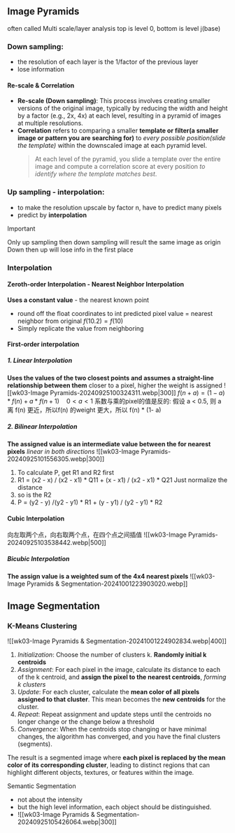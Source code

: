 ## Image Pyramids
often called Multi scale/layer analysis
top is level 0, bottom is level j(base)

### Down sampling:
- the resolution of each layer is the 1/factor of the previous layer
- lose information
#### Re-scale & Correlation
- **Re-scale (Down sampling)**: This process involves creating smaller versions of the original image, typically by reducing the width and height by a factor (e.g., 2x, 4x) at each level, resulting in a pyramid of images at multiple resolutions.
- **Correlation** refers to comparing a smaller **template or filter(a smaller image or pattern you are searching for)** to *every possible position(slide the template)* within the downscaled image at each pyramid level. 
  >At each level of the pyramid, you slide a template over the entire image and compute a correlation score at every position *to identify where the template matches best*.
### Up sampling - interpolation:
- to make the resolution upscale by factor n, have to predict many pixels
- predict by **interpolation**

>[!important]
>Only up sampling then down sampling will result the same image as origin
>Down then up will lose info in the first place

### Interpolation 
#### Zeroth-order Interpolation - **Nearest Neighbor Interpolation**
**Uses a constant value** - the nearest known point
- round off the float coordinates to int
	predicted pixel value = nearest neighbor from original  $f(10.2) = f(10)$
- Simply replicate the value from neighboring
#### First-order interpolation
##### 1. Linear Interpolation
**Uses the values of the two closest points and assumes a straight-line relationship between them**
closer to a pixel, higher the weight is assigned
   ![[wk03-Image Pyramids-20240925100324311.webp|300]]
   $f(n + a) = (1 - a) * f(n) + a * f(n + 1) \quad 0 < a < 1$ 
   系数与乘的pixel的值是反的: 假设 a < 0.5, 则 a 离 f(n) 更近，所以f(n) 的weight 更大，所以 f(n) * (1- a)

##### 2. Bilinear Interpolation
**The assigned value is an intermediate value between the for nearest pixels**
*linear in both directions*
![[wk03-Image Pyramids-20240925101556305.webp|300]]
1. To calculate P, get R1 and R2 first
2. R1 = (x2 - x) / (x2 - x1) * Q11 + (x - x1) / (x2 - x1) * Q21
   Just normalize the distance
3. so is the R2
4. P = (y2 - y) /(y2 - y1) * R1 + (y - y1) / (y2 - y1) * R2

#### Cubic Interpolation
向左取两个点，向右取两个点，在四个点之间插值
![[wk03-Image Pyramids-20240925103538442.webp|500]]

##### Bicubic Interpolation
**The assign value is a weighted sum of the 4x4 nearest pixels**
![[wk03-Image Pyramids & Segmentation-20241001223903020.webp]]

## Image Segmentation

### K-Means Clustering
![[wk03-Image Pyramids & Segmentation-20241001224902834.webp|400]]
1. *Initialization*: Choose the number of clusters k. **Randomly initial k centroids**
2. *Assignment*: For each pixel in the image, calculate its distance to each of the k centroid, and **assign the pixel to the nearest centroids**, *forming k clusters*
3. *Update*: For each cluster, calculate the **mean color of all pixels assigned to that cluster**. This mean becomes the **new centroids** for the cluster.
4. *Repeat*: Repeat assignment and update steps until the centroids no longer change or the change below a threshold
5. *Convergence*: When the centroids stop changing or have minimal changes, the algorithm has converged, and you have the final clusters (segments).

The result is a segmented image where **each pixel is replaced by the mean color of its corresponding cluster**, leading to distinct regions that can highlight different objects, textures, or features within the image.

Semantic Segmentation
- not about the intensity
- but the high level information, each object should be distinguished.
- ![[wk03-Image Pyramids & Segmentation-20240925105426064.webp|300]]